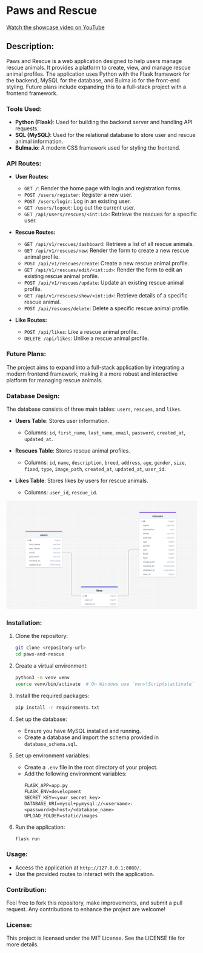 # Paws and Rescue


[Watch the showcase video on YouTube](https://youtu.be/o6i1RZCuQo4)


## Description:
Paws and Rescue is a web application designed to help users manage rescue animals. It provides a platform to create, view, and manage rescue animal profiles. The application uses Python with the Flask framework for the backend, MySQL for the database, and Bulma.io for the front-end styling. Future plans include expanding this to a full-stack project with a frontend framework.

### Tools Used:
- **Python (Flask)**: Used for building the backend server and handling API requests.
- **SQL (MySQL)**: Used for the relational database to store user and rescue animal information.
- **Bulma.io**: A modern CSS framework used for styling the frontend.

### API Routes:
- **User Routes:**
  - `GET /`: Render the home page with login and registration forms.
  - `POST /users/register`: Register a new user.
  - `POST /users/login`: Log in an existing user.
  - `GET /users/logout`: Log out the current user.
  - `GET /api/users/rescues/<int:id>`: Retrieve the rescues for a specific user.

- **Rescue Routes:**
  - `GET /api/v1/rescues/dashboard`: Retrieve a list of all rescue animals.
  - `GET /api/v1/rescues/new`: Render the form to create a new rescue animal profile.
  - `POST /api/v1/rescues/create`: Create a new rescue animal profile.
  - `GET /api/v1/rescues/edit/<int:id>`: Render the form to edit an existing rescue animal profile.
  - `POST /api/v1/rescues/update`: Update an existing rescue animal profile.
  - `GET /api/v1/rescues/show/<int:id>`: Retrieve details of a specific rescue animal.
  - `POST /api/rescues/delete`: Delete a specific rescue animal profile.

- **Like Routes:**
  - `POST /api/likes`: Like a rescue animal profile.
  - `DELETE /api/likes`: Unlike a rescue animal profile.

### Future Plans:
The project aims to expand into a full-stack application by integrating a modern frontend framework, making it a more robust and interactive platform for managing rescue animals.

### Database Design:
The database consists of three main tables: `users`, `rescues`, and `likes`.

- **Users Table**: Stores user information.
  - Columns: `id`, `first_name`, `last_name`, `email`, `password`, `created_at`, `updated_at`.

- **Rescues Table**: Stores rescue animal profiles.
  - Columns: `id`, `name`, `description`, `breed`, `address`, `age`, `gender`, `size`, `fixed`, `type`, `image_path`, `created_at`, `updated_at`, `user_id`.

- **Likes Table**: Stores likes by users for rescue animals.
  - Columns: `user_id`, `rescue_id`.

![Database Design](./project/db_design_rescues.png)  <!-- Add the path to your ERD image here -->

### Installation:
1. Clone the repository:
    ```bash
    git clone <repository-url>
    cd paws-and-rescue
    ```

2. Create a virtual environment:
    ```bash
    python3 -m venv venv
    source venv/bin/activate  # On Windows use `venv\Scripts\activate`
    ```

3. Install the required packages:
    ```bash
    pip install -r requirements.txt
    ```

4. Set up the database:
    - Ensure you have MySQL installed and running.
    - Create a database and import the schema provided in `database_schema.sql`.

5. Set up environment variables:
    - Create a `.env` file in the root directory of your project.
    - Add the following environment variables:
      ```plaintext
      FLASK_APP=app.py
      FLASK_ENV=development
      SECRET_KEY=<your_secret_key>
      DATABASE_URI=mysql+pymysql://<username>:<password>@<host>/<database_name>
      UPLOAD_FOLDER=static/images
      ```

6. Run the application:
    ```bash
    flask run
    ```

### Usage:
- Access the application at `http://127.0.0.1:8080/`.
- Use the provided routes to interact with the application.

### Contribution:
Feel free to fork this repository, make improvements, and submit a pull request. Any contributions to enhance the project are welcome!

### License:
This project is licensed under the MIT License. See the LICENSE file for more details.
